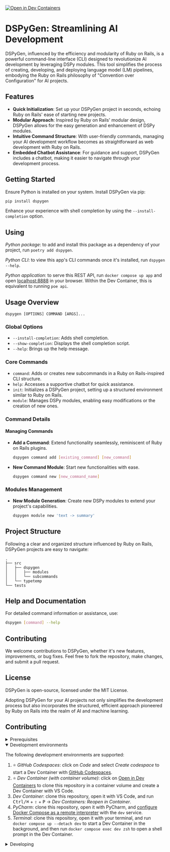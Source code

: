 [![Open in Dev Containers](https://img.shields.io/static/v1?label=Dev%20Containers&message=Open&color=blue&logo=visualstudiocode)](https://vscode.dev/redirect?url=vscode://ms-vscode-remote.remote-containers/cloneInVolume?url=https://github.com/user/my-package)

# DSPyGen: Streamlining AI Development

DSPyGen, influenced by the efficiency and modularity of Ruby on Rails, is a powerful command-line interface (CLI) designed to revolutionize AI development by leveraging DSPy modules. This tool simplifies the process of creating, developing, and deploying language model (LM) pipelines, embodying the Ruby on Rails philosophy of "Convention over Configuration" for AI projects.

## Features

- **Quick Initialization**: Set up your DSPyGen project in seconds, echoing Ruby on Rails' ease of starting new projects.
- **Modular Approach**: Inspired by Ruby on Rails' modular design, DSPyGen allows for the easy generation and enhancement of DSPy modules.
- **Intuitive Command Structure**: With user-friendly commands, managing your AI development workflow becomes as straightforward as web development with Ruby on Rails.
- **Embedded Chatbot Assistance**: For guidance and support, DSPyGen includes a chatbot, making it easier to navigate through your development process.

## Getting Started

Ensure Python is installed on your system. Install DSPyGen via pip:

```bash
pip install dspygen
```

Enhance your experience with shell completion by using the `--install-completion` option.


## Using

_Python package_: to add and install this package as a dependency of your project, run `poetry add dspygen`.

_Python CLI_: to view this app's CLI commands once it's installed, run `dspygen --help`.

_Python application_: to serve this REST API, run `docker compose up app` and open [localhost:8888](http://localhost:8000) in your browser. Within the Dev Container, this is equivalent to running `poe api`.


## Usage Overview

```plaintext
dspygen [OPTIONS] COMMAND [ARGS]...
```

### Global Options

- `--install-completion`: Adds shell completion.
- `--show-completion`: Displays the shell completion script.
- `--help`: Brings up the help message.

### Core Commands

- `command`: Adds or creates new subcommands in a Ruby on Rails-inspired CLI structure.
- `help`: Accesses a supportive chatbot for quick assistance.
- `init`: Initializes a DSPyGen project, setting up a structured environment similar to Ruby on Rails.
- `module`: Manages DSPy modules, enabling easy modifications or the creation of new ones.

### Command Details

#### Managing Commands

- **Add a Command**: Extend functionality seamlessly, reminiscent of Ruby on Rails plugins.

  ```bash
  dspygen command add [existing_command] [new_command]
  ```

- **New Command Module**: Start new functionalities with ease.

  ```bash
  dspygen command new [new_command_name]
  ```

### Modules Management

- **New Module Generation**: Create new DSPy modules to extend your project's capabilities.

  ```bash
  dspygen module new 'text -> summary'
  ```

## Project Structure

Following a clear and organized structure influenced by Ruby on Rails, DSPyGen projects are easy to navigate:

```
.
├── src
│   ├── dspygen
│   │   ├── modules
│   │   └── subcommands
│   └── typetemp
└── tests
```

## Help and Documentation

For detailed command information or assistance, use:

```bash
dspygen [command] --help
```

## Contributing

We welcome contributions to DSPyGen, whether it's new features, improvements, or bug fixes. Feel free to fork the repository, make changes, and submit a pull request.

## License

DSPyGen is open-source, licensed under the MIT License.

Adopting DSPyGen for your AI projects not only simplifies the development process but also incorporates the structured, efficient approach pioneered by Ruby on Rails into the realm of AI and machine learning.

## Contributing

<details>
<summary>Prerequisites</summary>

<details>
<summary>1. Set up Git to use SSH</summary>

1. [Generate an SSH key](https://docs.github.com/en/authentication/connecting-to-github-with-ssh/generating-a-new-ssh-key-and-adding-it-to-the-ssh-agent#generating-a-new-ssh-key) and [add the SSH key to your GitHub account](https://docs.github.com/en/authentication/connecting-to-github-with-ssh/adding-a-new-ssh-key-to-your-github-account).
1. Configure SSH to automatically load your SSH keys:
    ```sh
    cat << EOF >> ~/.ssh/config
    Host *
      AddKeysToAgent yes
      IgnoreUnknown UseKeychain
      UseKeychain yes
    EOF
    ```

</details>

<details>
<summary>2. Install Docker</summary>

1. [Install Docker Desktop](https://www.docker.com/get-started).
    - Enable _Use Docker Compose V2_ in Docker Desktop's preferences window.
    - _Linux only_:
        - Export your user's user id and group id so that [files created in the Dev Container are owned by your user](https://github.com/moby/moby/issues/3206):
            ```sh
            cat << EOF >> ~/.bashrc
            export UID=$(id --user)
            export GID=$(id --group)
            EOF
            ```

</details>

<details>
<summary>3. Install VS Code or PyCharm</summary>

1. [Install VS Code](https://code.visualstudio.com/) and [VS Code's Dev Containers extension](https://marketplace.visualstudio.com/items?itemName=ms-vscode-remote.remote-containers). Alternatively, install [PyCharm](https://www.jetbrains.com/pycharm/download/).
2. _Optional:_ install a [Nerd Font](https://www.nerdfonts.com/font-downloads) such as [FiraCode Nerd Font](https://github.com/ryanoasis/nerd-fonts/tree/master/patched-fonts/FiraCode) and [configure VS Code](https://github.com/tonsky/FiraCode/wiki/VS-Code-Instructions) or [configure PyCharm](https://github.com/tonsky/FiraCode/wiki/Intellij-products-instructions) to use it.

</details>

</details>

<details open>
<summary>Development environments</summary>

The following development environments are supported:

1. ⭐️ _GitHub Codespaces_: click on _Code_ and select _Create codespace_ to start a Dev Container with [GitHub Codespaces](https://github.com/features/codespaces).
1. ⭐️ _Dev Container (with container volume)_: click on [Open in Dev Containers](https://vscode.dev/redirect?url=vscode://ms-vscode-remote.remote-containers/cloneInVolume?url=https://github.com/user/my-package) to clone this repository in a container volume and create a Dev Container with VS Code.
1. _Dev Container_: clone this repository, open it with VS Code, and run <kbd>Ctrl/⌘</kbd> + <kbd>⇧</kbd> + <kbd>P</kbd> → _Dev Containers: Reopen in Container_.
1. _PyCharm_: clone this repository, open it with PyCharm, and [configure Docker Compose as a remote interpreter](https://www.jetbrains.com/help/pycharm/using-docker-compose-as-a-remote-interpreter.html#docker-compose-remote) with the `dev` service.
1. _Terminal_: clone this repository, open it with your terminal, and run `docker compose up --detach dev` to start a Dev Container in the background, and then run `docker compose exec dev zsh` to open a shell prompt in the Dev Container.

</details>

<details>
<summary>Developing</summary>

- Run `poe` from within the development environment to print a list of [Poe the Poet](https://github.com/nat-n/poethepoet) tasks available to run on this project.
- Run `poetry add {package}` from within the development environment to install a run time dependency and add it to `pyproject.toml` and `poetry.lock`. Add `--group test` or `--group dev` to install a CI or development dependency, respectively.
- Run `poetry update` from within the development environment to upgrade all dependencies to the latest versions allowed by `pyproject.toml`.

</details>
